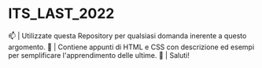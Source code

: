 # ITS_LAST_2022

📫 | Utilizzate questa Repository per qualsiasi domanda inerente a questo argomento.
🤪 | Contiene appunti di HTML e CSS con descrizione ed esempi per semplificare l'apprendimento delle ultime.
🤟 | Saluti!
